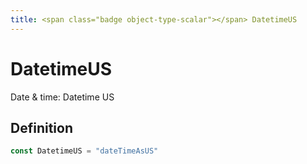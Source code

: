 ```yaml
---
title: <span class="badge object-type-scalar"></span> DatetimeUS
---
```

# <span class="badge object-type-scalar"></span> DatetimeUS

Date & time: Datetime US

## Definition

```go
const DatetimeUS = "dateTimeAsUS"
```
